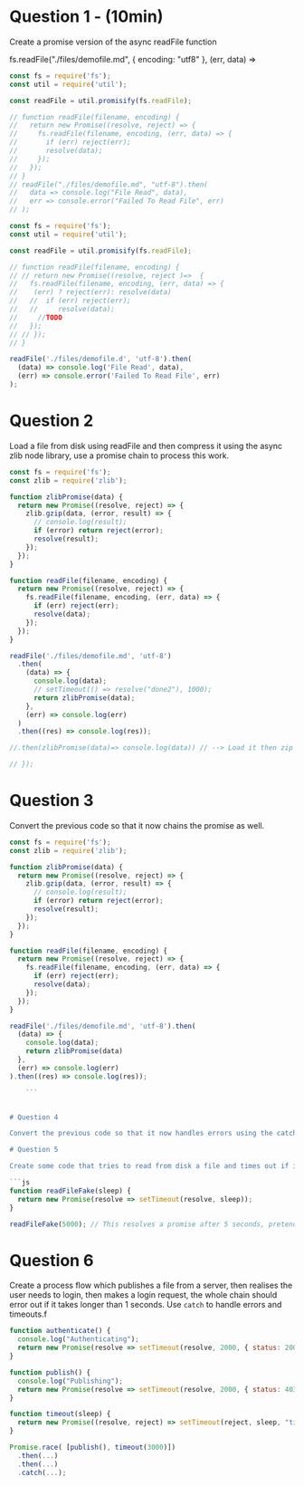 # Question 1 - (10min)

Create a promise version of the async readFile function

fs.readFile("./files/demofile.md", { encoding: "utf8" }, (err, data) =>

```js
const fs = require('fs');
const util = require('util');

const readFile = util.promisify(fs.readFile);

// function readFile(filename, encoding) {
//   return new Promise((resolve, reject) => {
//     fs.readFile(filename, encoding, (err, data) => {
//       if (err) reject(err);
//       resolve(data);
//     });
//   });
// }
// readFile("./files/demofile.md", "utf-8").then(
//   data => console.log("File Read", data),
//   err => console.error("Failed To Read File", err)
// );

const fs = require('fs');
const util = require('util');

const readFile = util.promisify(fs.readFile);

// function readFile(filename, encoding) {
// // return new Promise((resolve, reject )=>  {
//   fs.readFile(filename, encoding, (err, data) => {
//    (err) ? reject(err): resolve(data)
//   //  if (err) reject(err);
//   //     resolve(data);
//     //TODO
//   });
// // });
// }

readFile('./files/demofile.d', 'utf-8').then(
  (data) => console.log('File Read', data),
  (err) => console.error('Failed To Read File', err)
);
```

# Question 2

Load a file from disk using readFile and then compress it using the async zlib node library, use a promise chain to process this work.

```js
const fs = require('fs');
const zlib = require('zlib');

function zlibPromise(data) {
  return new Promise((resolve, reject) => {
    zlib.gzip(data, (error, result) => {
      // console.log(result);
      if (error) return reject(error);
      resolve(result);
    });
  });
}

function readFile(filename, encoding) {
  return new Promise((resolve, reject) => {
    fs.readFile(filename, encoding, (err, data) => {
      if (err) reject(err);
      resolve(data);
    });
  });
}

readFile('./files/demofile.md', 'utf-8')
  .then(
    (data) => {
      console.log(data);
      // setTimeout(() => resolve("done2"), 1000);
      return zlibPromise(data);
    },
    (err) => console.log(err)
  )
  .then((res) => console.log(res));

//.then(zlibPromise(data)=> console.log(data)) // --> Load it then zip it and then print it to screen

// });
```

# Question 3

Convert the previous code so that it now chains the promise as well.

````js
const fs = require('fs');
const zlib = require('zlib');

function zlibPromise(data) {
  return new Promise((resolve, reject) => {
    zlib.gzip(data, (error, result) => {
      // console.log(result);
      if (error) return reject(error);
      resolve(result);
    });
  });
}

function readFile(filename, encoding) {
  return new Promise((resolve, reject) => {
    fs.readFile(filename, encoding, (err, data) => {
      if (err) reject(err);
      resolve(data);
    });
  });
}

readFile('./files/demofile.md', 'utf-8').then(
  (data) => {
    console.log(data);
    return zlibPromise(data)
  },
  (err) => console.log(err)
).then((res) => console.log(res));

    ```


# Question 4

Convert the previous code so that it now handles errors using the catch handler

# Question 5

Create some code that tries to read from disk a file and times out if it takes longer than 1 seconds, use `Promise.race`

```js
function readFileFake(sleep) {
  return new Promise(resolve => setTimeout(resolve, sleep));
}

readFileFake(5000); // This resolves a promise after 5 seconds, pretend it's a large file being read from disk
````

# Question 6

Create a process flow which publishes a file from a server, then realises the user needs to login, then makes a login request, the whole chain should error out if it takes longer than 1 seconds. Use `catch` to handle errors and timeouts.f

```js
function authenticate() {
  console.log("Authenticating");
  return new Promise(resolve => setTimeout(resolve, 2000, { status: 200 }));
}

function publish() {
  console.log("Publishing");
  return new Promise(resolve => setTimeout(resolve, 2000, { status: 403 }));
}

function timeout(sleep) {
  return new Promise((resolve, reject) => setTimeout(reject, sleep, "timeout"));
}

Promise.race( [publish(), timeout(3000)])
  .then(...)
  .then(...)
  .catch(...);
```

